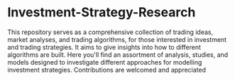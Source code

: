 # Investment-Strategy-Research
This repository serves as a comprehensive collection of trading ideas, market analyses, and trading algorithms, for those interested in investment and trading strategies. 
It aims to give insights into how to different algorithms are built. Here you'll find an assortment of analysis, studies, and models designed to investigate different approaches for modelling investment strategies. 
Contributions are welcomed and appreciated
